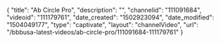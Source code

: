{
    "title": "Ab Circle Pro",
    "description": "",
    "channelid": "111091684",
    "videoid": "111179761",
    "date_created": "1502923094",
    "date_modified": "1504049177",
    "type": "captivate",
    "layout": "channelVideo",
    "url": "\/bbbusa-latest-videos\/ab-circle-pro\/111091684-111179761"
}